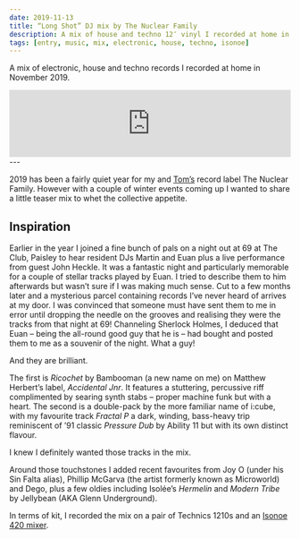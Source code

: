 ```yaml
---
date: 2019-11-13
title: “Long Shot” DJ mix by The Nuclear Family 
description: A mix of house and techno 12″ vinyl I recorded at home in November 2019
tags: [entry, music, mix, electronic, house, techno, isonoe]
---
```

A mix of electronic, house and techno records I recorded at home in November 2019.

<iframe title="“Long Shot” DJ mix by The Nuclear Family" width="100%" height="120" src="https://www.mixcloud.com/widget/iframe/?hide_cover=1&hide_artwork=1&feed=%2FTheNuclearFamily%2Ftnf-mix-005-long-shot-november-2019%2F" frameborder="0" ></iframe>
---

2019 has been a fairly quiet year for my and [Tom’s](http://tomchurchill.com/) record label The Nuclear Family. However with a couple of winter events coming up I wanted to share a little teaser mix to whet the collective appetite.

## Inspiration
Earlier in the year I joined a fine bunch of pals on a night out at 69 at The Club, Paisley to hear resident DJs Martin and Euan plus a live performance from guest John Heckle. It was a fantastic night and particularly memorable for a couple of stellar tracks played by Euan. I tried to describe them to him afterwards but wasn’t sure if I was making much sense. Cut to a few months later and a mysterious parcel containing records I’ve never heard of arrives at my door. I was convinced that someone must have sent them to me in error until dropping the needle on the grooves and realising they were the tracks from that night at 69! Channeling Sherlock Holmes, I deduced that Euan – being the all-round good guy that he is – had bought and posted them to me as a souvenir of the night. What a guy!

And they are brilliant. 

The first is _Ricochet_ by Bambooman (a new name on me) on Matthew Herbert’s label, _Accidental Jnr_. It features a stuttering, percussive riff complimented by searing synth stabs – proper machine funk but with a heart. The second is a double-pack by the more familiar name of i:cube, with my favourite track _Fractal P_ a dark, winding, bass-heavy trip reminiscent of ’91 classic _Pressure Dub_ by Ability 11 but with its own distinct flavour. 

I knew I definitely wanted those tracks in the mix. 

Around those touchstones I added recent favourites from Joy O (under his Sin Falta alias), Phillip McGarva (the artist formerly known as Microworld) and Dego, plus a few oldies including Isolée’s _Hermelin_ and _Modern Tribe_ by Jellybean (AKA Glenn Underground).

In terms of kit, I recorded the mix on a pair of Technics 1210s and an [Isonoe 420 mixer](http://www.isonoe.com/products2/iso420-mixer/).
